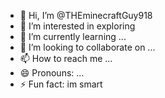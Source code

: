- 👋 Hi, I’m @THEminecraftGuy918
- 👀 I’m interested in exploring
- 🌱 I’m currently learning ...
- 💞️ I’m looking to collaborate on ...
- 📫 How to reach me ...
- 😄 Pronouns: ...
- ⚡ Fun fact: im smart

<!---
THEminecraftGuy918/THEminecraftGuy918 is a ✨ special ✨ repository because its `README.md` (this file) appears on your GitHub profile.
You can click the Preview link to take a look at your changes.
--->
